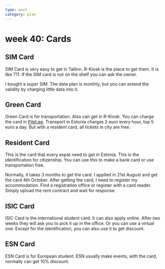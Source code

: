 ```yaml
---
type: post
category: plan
---
```


# week 40: Cards

## SIM Card

SIM Card is very easy to get in Tallinn. R-Kiosk is the place to get them. It is like 711. If the SIM card is not on the shelf you can ask the owner. 

I bought a super SIM. The data plan is monthly, but you can extend the validity by charging little data into it.

## Green Card

Green Card is for transportation. Also can get in R-Kiosk. You can charge the card in [Pilet.ee](https://www.pilet.ee/). Transport in Estonia charges 2 euro every hour, top 5 euro a day. But with a resident card, all tickets in city are free.

## Resident Card

This is the card that every expat need to get in Estonia. This is the identification for citizenship. 
You can use this to make a bank card or use transportation free.

Normally, it takes 3 months to get the card. I applied in 21st August and get the card 4th October. 
After getting the card, I need to register my accommodation. Find a registration office or register with a card reader.
Simply upload the rent contract and wait for response.

## ISIC Card

ISIC Card is the international student card. It can also apply online. After two weeks they will ask you to pick it up in the office. 
Or you can use a virtual one. Except for the identification, you can also use it to get discount.

## ESN Card

ESN Card is for European student. ESN usually make events, with the card, normally can get 10% discount.
